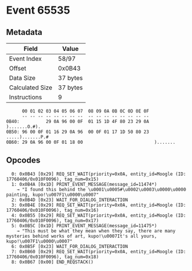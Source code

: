 # Event 65535

## Metadata

| Field           | Value    |
|-----------------|----------|
| Event Index     | 58/97    |
| Offset          | 0x0B43   |
| Data Size       | 37 bytes |
| Calculated Size | 37 bytes |
| Instructions    | 9        |

```
      00 01 02 03 04 05 06 07  08 09 0A 0B 0C 0D 0E 0F
      -- -- -- -- -- -- -- --  -- -- -- -- -- -- -- --
0B40:          29 0A 96 00 0F  01 15 1D 4F 80 23 29 0A     ).......O.#).
0B50: 96 00 0F 01 16 29 0A 96  00 0F 01 17 1D 50 80 23  .....).......P.#
0B60: 29 0A 96 00 0F 01 18 00                           ).......        
```

## Opcodes

```
  0: 0x0B43 [0x29] REQ_SET_WAIT(priority=0x0A, entity_id=Moogle (ID: 17760406/0x010F0096), tag_num=0x15)
  1: 0x0B4A [0x1D] PRINT_EVENT_MESSAGE(message_id=11474*)
    → "I found this behind the \u0001\u0005#\u0002\u0003\u0000\u0000 painting, kupo!\u007F1\u0000\u0007"
  2: 0x0B4D [0x23] WAIT_FOR_DIALOG_INTERACTION
  3: 0x0B4E [0x29] REQ_SET_WAIT(priority=0x0A, entity_id=Moogle (ID: 17760406/0x010F0096), tag_num=0x16)
  4: 0x0B55 [0x29] REQ_SET_WAIT(priority=0x0A, entity_id=Moogle (ID: 17760406/0x010F0096), tag_num=0x17)
  5: 0x0B5C [0x1D] PRINT_EVENT_MESSAGE(message_id=11475*)
    → "This must be what they mean when they say, there are many mysteries behind works of art, kupo!\u0007It's all yours, kupo!\u007F1\u0000\u0007"
  6: 0x0B5F [0x23] WAIT_FOR_DIALOG_INTERACTION
  7: 0x0B60 [0x29] REQ_SET_WAIT(priority=0x0A, entity_id=Moogle (ID: 17760406/0x010F0096), tag_num=0x18)
  8: 0x0B67 [0x00] END_REQSTACK()
```

